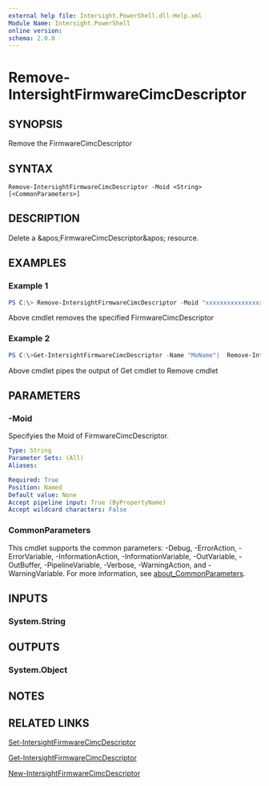 ```yaml
---
external help file: Intersight.PowerShell.dll-Help.xml
Module Name: Intersight.PowerShell
online version:
schema: 2.0.0
---
```


# Remove-IntersightFirmwareCimcDescriptor

## SYNOPSIS
Remove the FirmwareCimcDescriptor

## SYNTAX

```
Remove-IntersightFirmwareCimcDescriptor -Moid <String> [<CommonParameters>]
```

## DESCRIPTION
Delete a &amp;apos;FirmwareCimcDescriptor&amp;apos; resource.

## EXAMPLES

### Example 1
```powershell
PS C:\> Remove-IntersightFirmwareCimcDescriptor -Moid "xxxxxxxxxxxxxxxxxxxxxxxxxxx"
```
Above cmdlet removes the specified FirmwareCimcDescriptor 

### Example 2
```powershell
PS C:\>Get-IntersightFirmwareCimcDescriptor -Name "MoName"|  Remove-IntersightFirmwareCimcDescriptor
```
Above cmdlet pipes the output of Get cmdlet to Remove cmdlet

## PARAMETERS

### -Moid
Specifyies the Moid of FirmwareCimcDescriptor.

```yaml
Type: String
Parameter Sets: (All)
Aliases:

Required: True
Position: Named
Default value: None
Accept pipeline input: True (ByPropertyName)
Accept wildcard characters: False
```

### CommonParameters
This cmdlet supports the common parameters: -Debug, -ErrorAction, -ErrorVariable, -InformationAction, -InformationVariable, -OutVariable, -OutBuffer, -PipelineVariable, -Verbose, -WarningAction, and -WarningVariable. For more information, see [about_CommonParameters](http://go.microsoft.com/fwlink/?LinkID=113216).

## INPUTS

### System.String

## OUTPUTS

### System.Object
## NOTES

## RELATED LINKS

[Set-IntersightFirmwareCimcDescriptor](./Set-IntersightFirmwareCimcDescriptor.md)

[Get-IntersightFirmwareCimcDescriptor](./Get-IntersightFirmwareCimcDescriptor.md)

[New-IntersightFirmwareCimcDescriptor](./New-IntersightFirmwareCimcDescriptor.md)

